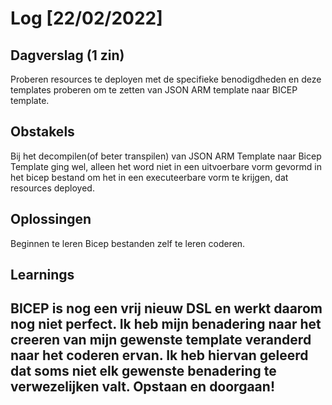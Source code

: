 # Log [22/02/2022]
 
## Dagverslag (1 zin)
 Proberen resources te deployen met de specifieke benodigdheden en deze templates proberen om te zetten van JSON ARM template naar BICEP template.
## Obstakels
 Bij het decompilen(of beter transpilen) van JSON ARM Template naar Bicep Template ging wel, alleen 
 het word niet in een uitvoerbare vorm gevormd in het bicep bestand om het in een executeerbare vorm te krijgen, dat resources deployed.
## Oplossingen
 Beginnen te leren Bicep bestanden zelf te leren coderen.
## Learnings
 BICEP is nog een vrij nieuw DSL en werkt daarom nog niet perfect. Ik heb mijn benadering naar het creeren van mijn gewenste template veranderd naar het coderen ervan. Ik heb hiervan geleerd dat soms niet elk gewenste benadering te verwezelijken valt. Opstaan en doorgaan!
---
